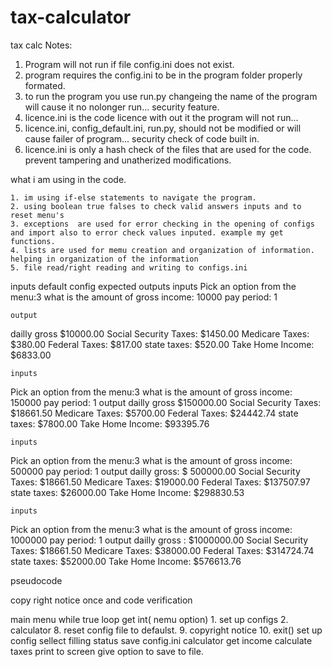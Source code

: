 # tax-calculator
tax calc
Notes:
1. Program will not run if file config.ini does not exist.
2. program requires the config.ini to be in the program folder properly formated.
3. to run the program you use run.py changeing the name of the program will cause it no nolonger run... security feature.
4. licence.ini is the code licence with out it the program will not run...
5. licence.ini, config_default.ini, run.py, should not be modified or will cause failer of program... security check of code built in.
6. licence.ini is only a hash check of the files that are used for the code. prevent tampering and unatherized modifications.

what i am using in the code.

	1. im using if-else statements to navigate the program.
	2. using boolean true falses to check valid answers inputs and to reset menu's
	3. exceptions  are used for error checking in the opening of configs and import also to error check values inputed. example my get functions.
	4. lists are used for memu creation and organization of information. helping in organization of the information
	5. file read/right reading and writing to configs.ini 

inputs default config expected outputs
	inputs
Pick an option from the menu:3
what is the amount of gross income: 10000
pay period: 1

	output
dailly gross $10000.00
Social Security Taxes: $1450.00
Medicare Taxes: $380.00
Federal Taxes: $817.00
state taxes: $520.00
Take Home Income: $6833.00

	inputs	
Pick an option from the menu:3
what is the amount of gross income: 150000
pay period: 1
	output
dailly gross $150000.00
Social Security Taxes: $18661.50
Medicare Taxes: $5700.00
Federal Taxes: $24442.74
state taxes: $7800.00
Take Home Income: $93395.76

	inputs	
Pick an option from the menu:3
what is the amount of gross income: 500000
pay period: 1
	output
dailly gross: $ 500000.00
Social Security Taxes: $18661.50
Medicare Taxes: $19000.00
Federal Taxes: $137507.97
state taxes: $26000.00
Take Home Income: $298830.53


	inputs	
Pick an option from the menu:3
what is the amount of gross income: 1000000
pay period: 1
	output
dailly gross : $1000000.00
Social Security Taxes: $18661.50
Medicare Taxes: $38000.00
Federal Taxes: $314724.74
state taxes: $52000.00
Take Home Income: $576613.76

pseudocode

copy right notice once
and code verification

main menu while true loop
	get int( nemu option)
		1. set up configs
		2. calculator
		8. reset config file to defaulst.
		9. copyright notice
		10. exit()
set up config
	sellect filling status
	save config.ini
calculator
	get income
	calculate taxes
	print to screen
give option to save to file.
